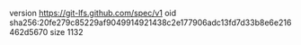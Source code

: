 version https://git-lfs.github.com/spec/v1
oid sha256:20fe279c85229af9049914921438c2e177906adc13fd7d33b8e6e216462d5670
size 1132

